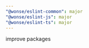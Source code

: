 ```yaml
---
"@wonse/eslint-common": major
"@wonse/eslint-js": major
"@wonse/eslint-ts": major
---
```


improve packages
